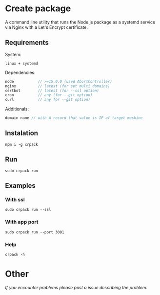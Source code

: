 # Create package


A command line utility that runs the Node.js package as a systemd service via Nginx with a Let's Encrypt certificate.   


## Requirements

System:

```
linux + systemd
```

Dependencies:

```d
node           // >=15.0.0 (used AbortController)
nginx          // latest (for set multi domains)
certbot        // latest (for --ssl option)
cron           // any (for --git option)
curl           // any for --git option)
```

Additionals:

```d
domain name // with A record that value is IP of target mashine
```

## Instalation

```
npm i -g crpack
```

## Run

```
sudo crpack run
```

## Examples

### With ssl

```
sudo crpack run --ssl
```

### With app port

```
sudo crpack run --port 3001
```

### Help

```
crpack -h
```

# Other

_If you encounter problems please post a issue describing the problem._

